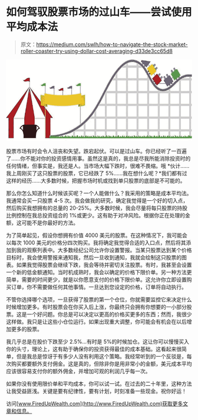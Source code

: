 # 如何驾驭股票市场的过山车——尝试使用平均成本法

> 原文：<https://medium.com/swlh/how-to-navigate-the-stock-market-roller-coaster-try-using-dollar-cost-averaging-d33de3cc65d8>

![](img/9ea2a7847cc2f6b66bfad9b4267cba34.png)

股票市场有时会令人沮丧和失望。跌宕起伏。可以是过山车。你已经听了一百遍了……你不能对你的投资感情用事。虽然这是真的，我总是尽我所能消除投资时的任何情绪，但事实是，我还是人。当市场大幅下跌时，很难不畏缩。哦 *伙计……我上周刚买了这只股票的股票，它已经跌了 5%……我在想什么呢？*我们都有过这样的经历……大多数时候，把握市场时机或找到单只股票的底部是不可能的。

那么你怎么知道什么时候该买呢？一个人能做什么？我采用的策略是成本平均法。我通常会买一只股票 4-5 次。我会做我的研究，确定我觉得是一个好的切入点，然后购买我想拥有的总量的 20-25%。大多数时候，我会尽量将每只股票的持股比例控制在我总投资组合的 1%或更少。这有助于对冲风险。根据你正在处理的金额，这可能不是你最好的方法。

为了简单起见，假设你想拥有价值 4000 美元的股票。在这种情况下，我可能会以每次 1000 美元的价格分四次购买。我将确定我觉得合适的入口点，然后将其添加到我的观察列表中。大多数经纪公司允许你设置警报。当某只股票达到某个价格目标时，我会使用警报来通知我，然后一旦收到通知，我就会绘制这只股票的图表。如果我觉得股票会继续下跌，我会等待并密切关注股票。有时，我甚至会设置一个新的低金额通知。当时机成熟时，我会以确定的价格下限价单。另一种方法更简单，需要的时间更少，就是以你愿意支付的价格下限价单。这允许你立即设置购买订单，你不需要做任何其他事情。一旦达到您设定的价格，订单将自动执行。

不管你选择哪个选项，一旦获得了股票的第一个仓位，你就需要监控它来决定什么时候增加更多。有时股票会在你买入后上涨，你最终只会拥有你想要的一小部分股票。这是一个好问题。你总是可以决定以更高的价格买更多的东西；然而，我很少这样做。我只是让这些小仓位运行。如果出现重大调整，你可能会有机会在以后增加更多的股票。

我几乎总是在股价下跌至少 2.5%…有时是 5%的时候加仓。这让你可以慢慢买入你的头寸，理论上，这有助于确保你的投资获得最佳的成本基础。这看起来很简单，但是我总是惊讶于有多少人没有利用这个策略。我经常听到的一个反驳是，每次购买都要额外支付佣金。这是真的，但除非你是用非常小的金额，美元成本平均应该很容易支付你的额外佣金，并增加可观的利润几乎每一次。

如果你没有使用限价单和平均成本，你可以试一试。在过去的二十年里，这种方法让我受益匪浅。关键是要有纪律性，要有计划，时刻准备一些现金。祝你好运！

访问[www.FiredUpWealth.com](http://www.FiredUpWealth.com)获取更多文章和信息。